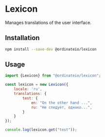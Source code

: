 # Lexicon

Manages translations of the user interface.

## Installation

```sh
npm install --save-dev @ordinateio/lexicon
```

## Usage

```javascript
import {Lexicon} from "@ordinateio/lexicon";

const lexicon = new Lexicon({
    locale: 'ru',
    translations: {
        test: {
            en: "On the other hand ...",
            ru: "Не следует, однако...",
        }
    }
});

console.log(lexicon.get("test"));
```
